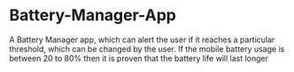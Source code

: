 # Battery-Manager-App

A Battery Manager app, which can alert the user if it reaches a particular threshold, which can be changed by the user. If the mobile battery usage is between 20 to 80% then it is proven that the battery life will last longer
